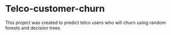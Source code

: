 # Telco-customer-churn
This project was created to predict telco users who will churn using random forests and decision trees
